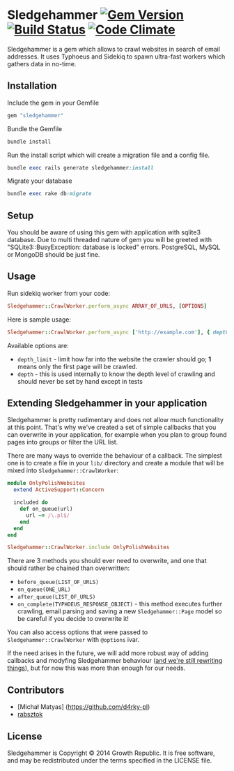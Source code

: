 # Sledgehammer [![Gem Version](https://badge.fury.io/rb/sledgehammer.svg)](http://badge.fury.io/rb/sledgehammer) [![Build Status](https://travis-ci.org/growthrepublic/sledgehammer.svg?branch=master)](https://travis-ci.org/growthrepublic/sledgehammer) [![Code Climate](https://codeclimate.com/github/growthrepublic/sledgehammer.png)](https://codeclimate.com/github/growthrepublic/sledgehammer)

Sledgehammer is a gem which allows to crawl websites in search of email addresses.
It uses Typhoeus and Sidekiq to spawn ultra-fast workers which gathers data in no-time.

## Installation

Include the gem in your Gemfile

```ruby
gem "sledgehammer"
```

Bundle the Gemfile

```ruby
bundle install
```

Run the install script which will create a migration file and a config file.

```ruby
bundle exec rails generate sledgehammer:install
```

Migrate your database

```ruby
bundle exec rake db:migrate
```

## Setup

You should be aware of using this gem with application with sqlite3 database.
Due to multi threaded nature of gem you will be greeted with "SQLite3::BusyException: database is locked" errors.
PostgreSQL, MySQL or MongoDB should be just fine.

## Usage

Run sidekiq worker from your code:


```ruby
Sledgehammer::CrawlWorker.perform_async ARRAY_OF_URLS, [OPTIONS]
```

Here is sample usage:

```ruby
Sledgehammer::CrawlWorker.perform_async ['http://example.com'], { depth_limit: 3 }
```

Available options are:

- `depth_limit` - limit how far into the website the crawler should go; **1** means only the first page will be crawled.
- `depth` - this is used internally to know the depth level of crawling and should never be set by hand except in tests

## Extending Sledgehammer in your application

Sledgehammer is pretty rudimentary and does not allow much functionality at this point. 
That's why we've created a set of simple callbacks that you can overwrite in your application,
for example when you plan to group found pages into groups or filter the URL list.

There are many ways to override the behaviour of a callback. The simplest one is to create a file
in your `lib/` directory and create a module that will be mixed into `Sledgehammer::CrawlWorker`:

```ruby
module OnlyPolishWebsites
  extend ActiveSupport::Concern

  included do
    def on_queue(url)
      url ~= /\.pl$/
    end
  end
end

Sledgehammer::CrawlWorker.include OnlyPolishWebsites
```

There are 3 methods you should ever need to overwrite, and one that should rather be chained than overwritten:

- `before_queue(LIST_OF_URLS)`
- `on_queue(ONE_URL)`
- `after_queue(LIST_OF_URLS)`
- `on_complete(TYPHOEUS_RESPONSE_OBJECT)` - this method executes further crawling, email parsing and saving a new `Sledgehammer::Page` model so be careful if you decide to overwrite it!

You can also access options that were passed to `Sledgehammer::CrawlWorker` with `@options` ivar.

If the need arises in the future, we will add more robust way of adding callbacks and modyfing 
Sledgehammer behaviour ([and we're still rewriting things](https://github.com/growthrepublic/sledgehammer/issues/4)), but for now this was more than enough for our needs. 

## Contributors

- [Michał Matyas] (https://github.com/d4rky-pl)
- [rabsztok](https://github.com/rabsztok)

## License

Sledgehammer is Copyright © 2014 Growth Republic. It is free software, and may be redistributed under the terms specified in the LICENSE file.
